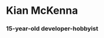 # Kian McKenna

### 15-year-old developer-hobbyist

<!--
**cowboycodr/cowboycodr** is a ✨ _special_ ✨ repository because its `README.md` (this file) appears on your GitHub profile.
